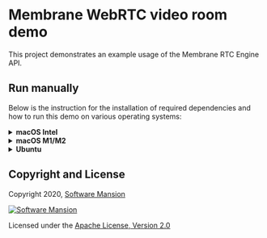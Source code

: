 # Membrane WebRTC video room demo

This project demonstrates an example usage of the Membrane RTC Engine API.

## Run manually

Below is the instruction for the installation of required dependencies and how to run this demo on various operating systems:

<details>
<summary>
<b>macOS Intel</b>
</summary>

### Prerequisites

Make sure you have `node.js`, `openssl`, `FFmpeg`, and `srtp` installed on your computer.

```shell
brew install srtp libnice clang-format ffmpeg opus openssl pkg-config
```

Then add the following environment variables to your shell (`~/.zshrc`):

```shell
export LDFLAGS="-L/usr/local/opt/openssl@1.1lib"
export CFLAGS="-I/usr/local/opt/openssl@1.1/include/"
export CPPFLAGS="-I/usr/local/opt/openssl@1.1/include/"
export PKG_CONFIG_PATH="/usr/local/opt/openssl@1.1/lib/pkgconfig"
```

and restart your terminal.

Furthermore, make sure you have Elixir installed on your machine. For installation details, see: https://elixir-lang.org/install.html

### Running the demo

First, download the dependencies of the mix project:

```shell
mix deps.get
npm ci --prefix=assets
```

You may be asked to install `Hex` and then `rebar3`.

To run the demo, type:

```shell
EXTERNAL_IP=<IPv4 address> mix phx.server
```

where:

- `EXTERNAL_IP` - your local IPv4 address of the computer this is running on. It is required unless you only connect via localhost (not to be confused with loopback).

To make the server available from your local network, you can set it to a private address, like 192.168._._. The address can be found with the use of the `ifconfig` command:

```shell
ifconfig
...
en0: flags=8863<UP,BROADCAST,SMART,RUNNING,SIMPLEX,MULTICAST> mtu 1500
 options=400<CHANNEL_IO>
 ether 88:66:5a:49:ac:e0
 inet6 fe80::426:8833:1408:cd1a%en0 prefixlen 64 secured scopeid 0x6
 inet 192.168.1.196 netmask 0xffffff00 broadcast 192.168.1.255
 nd6 options=201<PERFORMNUD,DAD>
 media: autoselect
 status: active
```

(The address we are seeking is the address following the inet field - in that particular case, 192.168.1.196)

Then go to <http://localhost:4000/>.

_You might be asked to grant access to your camera, as some operating systems require that._

_In case of the absence of a physical camera, it is necessary to use a virtual camera (e.g. OBS, [see how to set up the virtual camera in OBS](https://obsproject.com/kb/virtual-camera-guide))_

</details>

<details>
<summary>
<b>macOS M1/M2</b>
</summary>

### Prerequisites

Make sure you have `node.js`, `openssl`, `FFmpeg`, and `srtp` installed on your computer.

```shell
brew install srtp libnice clang-format ffmpeg opus openssl pkg-config
```

Then add the following environment variables to your shell (`~/.zshrc`):

```shell
export C_INCLUDE_PATH="/opt/homebrew/Cellar/libnice/0.1.18/include:/opt/homebrew/Cellar/opus/1.4/include:/opt/homebrew/Cellar/openssl@1.1/1.1.1l_1/include"
export PKG_CONFIG_PATH="/opt/homebrew/Cellar/openssl@1.1/1.1.1u/lib/pkgconfig"
export LDFLAGS="-L/opt/homebrew/Cellar/openssl@1.1/1.1.1u/lib"
export CFLAGS="-I/opt/homebrew/Cellar/openssl@1.1/1.1.1u/include"
export CPPFLAGS="-I/opt/homebrew/Cellar/openssl@1.1/1.1.1u/include"
```

and restart your terminal.

Furthermore, make sure you have Elixir installed on your machine. For installation details, see: https://elixir-lang.org/install.html

### Running the demo

First, download the dependencies of the mix project:

```shell
mix deps.get
npm ci --prefix=assets
```

You may be asked to install `Hex` and then `rebar3`.

To run the demo, type:

```shell
EXTERNAL_IP=<IPv4 address> mix phx.server
```

where:

- `EXTERNAL_IP` - your local IPv4 address of the computer this is running on. It is required unless you only connect via localhost (not to be confused with loopback).

To make the server available from your local network, you can set it to a private address, like 192.168._._. The address can be found with the use of the `ifconfig` command:

```shell
ifconfig
...
en0: flags=8863<UP,BROADCAST,SMART,RUNNING,SIMPLEX,MULTICAST> mtu 1500
 options=400<CHANNEL_IO>
 ether 88:66:5a:49:ac:e0
 inet6 fe80::426:8833:1408:cd1a%en0 prefixlen 64 secured scopeid 0x6
 inet 192.168.1.196 netmask 0xffffff00 broadcast 192.168.1.255
 nd6 options=201<PERFORMNUD,DAD>
 media: autoselect
 status: active
```

(The address we are seeking is the address following the inet field - in that particular case, 192.168.1.196)

Then go to <http://localhost:4000/>.

_You might be asked to grant access to your camera, as some operating systems require that._

_In case of the absence of a physical camera, it is necessary to use a virtual camera (e.g. OBS, [see how to set up the virtual camera in OBS](https://obsproject.com/kb/virtual-camera-guide))_

</details>

<details>
<summary>
<b>Ubuntu</b>
</summary>

### Prerequisites

Make sure you have `node.js`, `openssl`, `FFmpeg`, and `srtp` installed on your computer.

```shell
sudo apt-get install libsrtp2-dev libnice-dev libavcodec-dev libavformat-dev libavutil-dev libopus-dev libssl-dev
```

Furthermore, make sure you have Elixir installed on your machine. For installation details, see: https://elixir-lang.org/install.html

On Ubuntu, we recommend installation through `asdf`, see: https://asdf-vm.com/guide/getting-started.html

### Running the demo

First, download the dependencies of the mix project:

```shell
mix deps.get
npm ci --prefix=assets
```

You may be asked to install `Hex` and then `rebar3`.

> In case of installation issues with Hex on Ubuntu, try updating the system packages first by entering the command:
>
> ```shell
> sudo apt-get update
> ```

To run the demo, type:

```shell
EXTERNAL_IP=<IPv4 address> mix phx.server
```

where:

- `EXTERNAL_IP` - your local IPv4 address of the computer this is running on. It is required unless you only connect via localhost (not to be confused with loopback).

To make the server available from your local network, you can set it to a private address, like 192.168._._. The address can be found with the use of the `ifconfig` command:

```shell
ifconfig
...
en0: flags=8863<UP,BROADCAST,SMART,RUNNING,SIMPLEX,MULTICAST> mtu 1500
 options=400<CHANNEL_IO>
 ether 88:66:5a:49:ac:e0
 inet6 fe80::426:8833:1408:cd1a%en0 prefixlen 64 secured scopeid 0x6
 inet 192.168.1.196 netmask 0xffffff00 broadcast 192.168.1.255
 nd6 options=201<PERFORMNUD,DAD>
 media: autoselect
 status: active
```

(The address we are seeking is the address following the inet field - in that particular case, 192.168.1.196)

Then go to <http://localhost:4000/>.

_You might be asked to grant access to your camera, as some operating systems require that._

_In case of the absence of a physical camera, it is necessary to use a virtual camera (e.g. OBS, [see how to set up the virtual camera in OBS](https://obsproject.com/kb/virtual-camera-guide))_

</details>

## Copyright and License

Copyright 2020, [Software Mansion](https://swmansion.com/?utm_source=git&utm_medium=readme&utm_campaign=membrane)

[![Software Mansion](https://logo.swmansion.com/logo?color=white&variant=desktop&width=200&tag=membrane-github)](https://swmansion.com/?utm_source=git&utm_medium=readme&utm_campaign=membrane)

Licensed under the [Apache License, Version 2.0](LICENSE)
